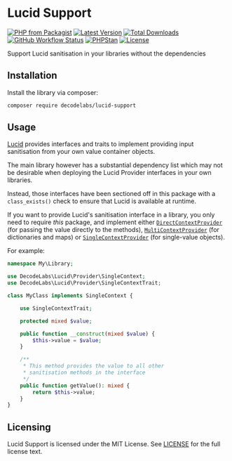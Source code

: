 # Lucid Support

[![PHP from Packagist](https://img.shields.io/packagist/php-v/decodelabs/lucid-support?style=flat)](https://packagist.org/packages/decodelabs/lucid-support)
[![Latest Version](https://img.shields.io/packagist/v/decodelabs/lucid-support.svg?style=flat)](https://packagist.org/packages/decodelabs/lucid-support)
[![Total Downloads](https://img.shields.io/packagist/dt/decodelabs/lucid-support.svg?style=flat)](https://packagist.org/packages/decodelabs/lucid-support)
[![GitHub Workflow Status](https://img.shields.io/github/workflow/status/decodelabs/lucid-support/Integrate)](https://github.com/decodelabs/lucid-support/actions/workflows/integrate.yml)
[![PHPStan](https://img.shields.io/badge/PHPStan-enabled-44CC11.svg?longCache=true&style=flat)](https://github.com/phpstan/phpstan)
[![License](https://img.shields.io/packagist/l/decodelabs/lucid-support?style=flat)](https://packagist.org/packages/decodelabs/lucid-support)

Support Lucid sanitisation in your libraries without the dependencies


## Installation

Install the library via composer:

```bash
composer require decodelabs/lucid-support
```

## Usage
[Lucid](https://github.com/decodelabs/lucid) provides interfaces and traits to implement providing input sanitisation from your own value container objects.

The main library however has a substantial dependency list which may not be desirable when deploying the Lucid Provider interfaces in your own libraries.

Instead, those interfaces have been sectioned off in this package with a <code>class_exists()</code> check to ensure that Lucid is available at runtime.

If you want to provide Lucid's sanitisation interface in a library, you only need to require _this_ package, and implement either <code>[DirectContextProvider](./src/Sanitizer/DirectContextProvider.php)</code> (for passing the value directly to the methods), <code>[MultiContextProvider](./src/Sanitizer/MultiContextProvider.php)</code> (for dictionaries and maps) or <code>[SingleContextProvider](./src/Sanitizer/SingleContextProvider.php)</code> (for single-value objects).

For example:

```php
namespace My\Library;

use DecodeLabs\Lucid\Provider\SingleContext;
use DecodeLabs\Lucid\Provider\SingleContextTrait;

class MyClass implements SingleContext {

    use SingleContextTrait;

    protected mixed $value;

    public function __construct(mixed $value) {
        $this->value = $value;
    }

    /**
     * This method provides the value to all other
     * sanitisation methods in the interface
     */
    public function getValue(): mixed {
        return $this->value;
    }
}
```

## Licensing
Lucid Support is licensed under the MIT License. See [LICENSE](./LICENSE) for the full license text.
